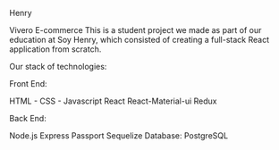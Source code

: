 

Henry



Vivero E-commerce
This is a student project we made as part of our education at Soy Henry, which consisted of creating a full-stack React application from scratch.

Our stack of technologies:

Front End:

HTML - CSS - Javascript
React
React-Material-ui
Redux

Back End:

Node.js
Express
Passport
Sequelize
Database:
PostgreSQL
